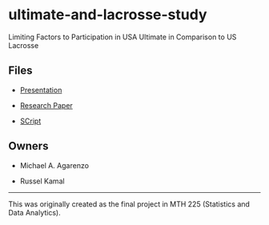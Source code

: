 # ultimate-and-lacrosse-study

Limiting Factors to Participation in USA Ultimate in Comparison to US Lacrosse

## Files

* [Presentation](research-paper.pdf)

* [Research Paper](presentation.pdf)

* [SCript](script.r)

## Owners

* Michael A. Agarenzo

* Russel Kamal

---

This was originally created as the final project in MTH 225 (Statistics and Data Analytics).
